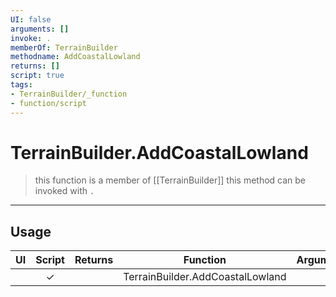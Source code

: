 ```yaml
---
UI: false
arguments: []
invoke: .
memberOf: TerrainBuilder
methodname: AddCoastalLowland
returns: []
script: true
tags:
- TerrainBuilder/_function
- function/script
---
```

# TerrainBuilder.AddCoastalLowland
> this function is a member of [[TerrainBuilder]]
> this method can be invoked with `.`
-----
## Usage
|  UI | Script | Returns | Function | Arguments |
|:---:|:------:|-------:|:--------:|:---------|
| |✓||TerrainBuilder.AddCoastalLowland||
